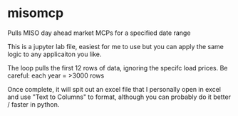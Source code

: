 # misomcp
Pulls MISO day ahead market MCPs for a specified date range

This is a jupyter lab file, easiest for me to use but you can apply the same logic to any applicaiton you like.

The loop pulls the first 12 rows of data, ignoring the specifc load prices. Be careful: each year = >3000 rows 

Once complete, it will spit out an excel file that I personally open in excel and use "Text to Columns" to format, although you can probably do it better / faster 
in python. 

